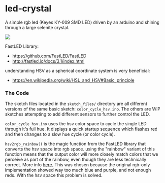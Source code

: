 # led-crystal
A simple rgb led (Keyes KY-009 SMD LED) driven by an arduino and shining through a large selenite crystal.

![](https://media.giphy.com/media/uUl8mHGrOqaNPi9oYX/200w_d.gif)

FastLED Library:
- https://github.com/FastLED/FastLED
- http://fastled.io/docs/3.1/index.html

understanding HSV as a spherical coordinate system is very beneficial:
- https://en.wikipedia.org/wiki/HSL_and_HSV#Basic_principle

### The Code

The sketch files located in the `sketch_files/` directory are all different versions of the same
basic sketch: `color_cycle_hsv.ino`. The others are WIP sketches attempting to add different 
sensors to further control the LED. 

`color_cycle_hsv.ino` uses the hsv color space to cycle the single LED through it's full hue.
It displays a quick startup sequence which flashes red and then changes to a slow hue cycle (or color cycle). 

`hsv2rgb_rainbow()` is the magic function from the FastLED library that converts the hsv space into rgb space. 
using the "rainbow" variant of this function means that the output color will more closely match colors that we
perceive as part of the rainbow, even though they are less technically correct. More info [here.](https://github.com/FastLED/FastLED/blob/master/hsv2rgb.cpp#L8)
This was chosen because the original rgb-only implementation showed way too much blue and purple, and not enough reds. With the hsv space this problem is solved. 
